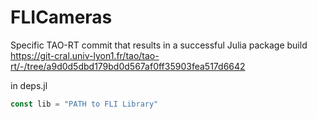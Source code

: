 # FLICameras


 
Specific TAO-RT commit that results in a successful Julia package build
https://git-cral.univ-lyon1.fr/tao/tao-rt/-/tree/a9d0d5dbd179bd0d567af0ff35903fea517d6642

in deps.jl
```julia
const lib = "PATH to FLI Library"
```
